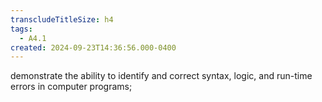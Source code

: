 ```yaml
---
transcludeTitleSize: h4
tags:
  - A4.1
created: 2024-09-23T14:36:56.000-0400
---
```

demonstrate the ability to identify and correct syntax, logic, and run-time errors in computer programs;